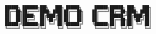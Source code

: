     ██████╗ ███████╗███╗   ███╗ ██████╗      ██████╗██████╗ ███╗   ███╗
    ██╔══██╗██╔════╝████╗ ████║██╔═══██╗    ██╔════╝██╔══██╗████╗ ████║
    ██║  ██║█████╗  ██╔████╔██║██║   ██║    ██║     ██████╔╝██╔████╔██║
    ██║  ██║██╔══╝  ██║╚██╔╝██║██║   ██║    ██║     ██╔══██╗██║╚██╔╝██║
    ██████╔╝███████╗██║ ╚═╝ ██║╚██████╔╝    ╚██████╗██║  ██║██║ ╚═╝ ██║
    ╚═════╝ ╚══════╝╚═╝     ╚═╝ ╚═════╝      ╚═════╝╚═╝  ╚═╝╚═╝     ╚═╝
